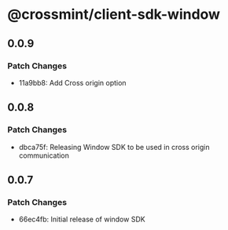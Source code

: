 # @crossmint/client-sdk-window

## 0.0.9

### Patch Changes

-   11a9bb8: Add Cross origin option

## 0.0.8

### Patch Changes

-   dbca75f: Releasing Window SDK to be used in cross origin communication

## 0.0.7

### Patch Changes

-   66ec4fb: Initial release of window SDK
